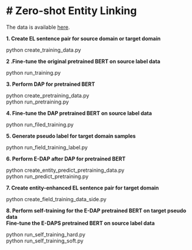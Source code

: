 # # Zero-shot Entity Linking

The data is available [here](https://drive.google.com/file/d/1ZcKZ1is0VEkY9kNfPxIG19qEIqHE5LIO/view?usp=sharing). 


**1. Create EL sentence pair for source domain or target domain** 

python create_training_data.py

**2 .Fine-tune the original pretrained BERT on source label data**

python run_training.py

**3. Perform DAP for pretrained BERT**

python create_pretraining_data.py <br />
python run_pretraining.py

**4. Fine-tune the DAP pretrained BERT on source label data**

python run_filed_training.py

**5.  Generate pseudo label for target domain samples**

python run_field_training_label.py

**6. Perform E-DAP after DAP for pretrained BERT**

python create_entity_predict_pretraining_data.py <br />
python run_predict_pretraining.py

**7. Create entity-enhanced EL sentence pair for target domain**

python create_field_training_data_side.py

**8. Perform self-training for the E-DAP pretrained BERT on target pseudo data <br />
     Fine-tune the E-DAPS pretrained BERT on source label data**

python run_self_training_hard.py  <br />
python run_self_training_soft.py









